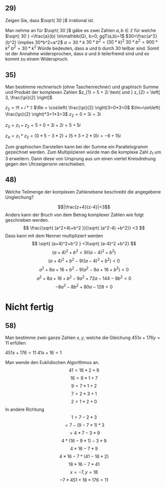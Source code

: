 
## 29) 
Zeigen Sie, dass $\sqrt{ 30 }$ irrational ist.

Man nehme an für $\sqrt{ 30 }$ gäbe es zwei Zahlen $a,b \in \mathbb{Z}$ für welche $\sqrt{ 30 } =\frac{a}{b} \in\mathbb{Q}, b>0, ggT(a,b)=1$ 
$30=\frac{a^2}{b^2} \implies 30*b^2=a^2$
$a=30*k$
$30*b^2=(30*k)^2$
$30*b^2=900*k^2$
$b^2=30*k^2$
Würde bedeuten, dass a und b durch 30 teilbar sind. Somit ist der Annahme widersprochen, dass $a$ und $b$ teilerfremd sind und es kommt zu einem Widerspruch.

## 35) 
Man bestimme rechnerisch (ohne Taschenrechner) und graphisch Summe und Produkt der
komplexen Zahlen $z_{1} = 5 + 2i \text{ und } z_{2} = \left[ 3, \frac{\pi}{2}  \right]$

$z_{2} = \Re+i*\Im$
$\Re = \cos\left( \frac{\pi}{2} \right)3=0*3=0$
$\Im=\sin\left( \frac{\pi}{2} \right)*3=1*3=3$
$z_{2}=0+3i=3i$

$z_{3}=z_{1}+z_{2}=5+0+3i+2i=5+5i$

$z_{4}=z_{1}*z_{2}=(0*5-3*2)+(5*3+2*0)i=-6+15i$

Zum graphischen Darstellen kann bei der Summe ein Parallelogramm gezeichnet werden.
Zum Multiplizieren würde man die komplexe Zahl $z_{1}$ um 3 erweitern. Dann diese von Ursprung aus um einen viertel Kreisdrehung gegen den Uhrzeigersinn verschieben.
## 48) 
Welche Teilmenge der komplexen Zahlenebene beschreibt die angegebene Ungleichung?

$$|\frac{z+4}{z-4}|<3$$
Anders kann der Bruch von dem Betrag komplexer Zahlen wie folgt geschrieben werden.
$$
\frac{\sqrt{ (a^2+4)+b^2 }}{\sqrt{ (a^2-4) +b^2}} <3
$$
Dass kann mit dem Nenner multipliziert werden
$$
\sqrt{ (a+4)^2+b^2 } <3\sqrt{ (a-4)^2 +b^2}
$$
$$
(a+4)^2+b^2  <9 ((a-4)^2 +b^2)
$$
$$
(a+4)^2+b^2  -9 ((a-4)^2 +b^2)<0
$$
$$
a^2+8a+16+b^2-9(a^2-8a+16+b^2)<0
$$
$$
a^2+8a+16+b^2-9a^2+72a-144-9b^2<0
$$
$$
-8a^2-8b^2+80a-128<0
$$
# Nicht fertig
## 58) 
Man bestimme zwei ganze Zahlen $x, y$, welche die Gleichung $451x + 176y = 11$ erfüllen

$451x+176=11$
$41x+16=1$

Man wende den Euklidischen Algorithmus an.
$$
41 = 16*2+9
$$
$$16=9*1+7$$
$$
9=7*1+2
$$
$$
7=2*3+1
$$
$$
2=1*2+0
$$
In andere Richtung
$$
1=7-2*3
$$
$$
=7-(9-7*1)*3
$$
$$
=4*7-3*9
$$
$$
4*(16-9*1)-3*9
$$
$$
4*16-7*9
$$
$$
4*16-7*(41-16*2)
$$
$$
18*16-7*41
$$
$$x=-7, y=18$$
$$
-7*451+18*176=11
$$
